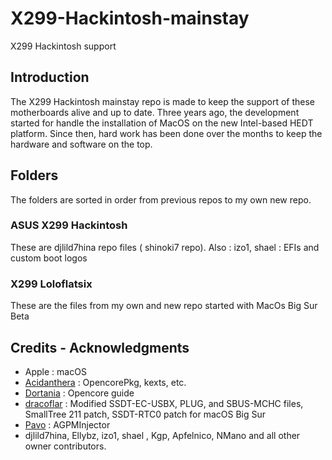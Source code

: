 # X299-Hackintosh-mainstay
X299 Hackintosh support
## Introduction
The X299 Hackintosh mainstay repo is made to keep the support of these motherboards alive and up to date.
Three years ago, the development started for handle the installation of MacOS on the new Intel-based HEDT platform.
Since then, hard work has been done over the months to keep the hardware and software on the top.

## Folders 

The folders are sorted in order from previous repos to my own new repo.

### ASUS X299 Hackintosh

These are djlild7hina repo files ( shinoki7 repo).
Also : izo1, shael : EFIs and custom boot logos

### X299 Loloflatsix

These are the files from my own and new repo started with MacOs Big Sur Beta

## Credits - Acknowledgments
* Apple : macOS
* [Acidanthera](https://github.com/acidanthera) : OpencorePkg, kexts, etc.
* [Dortania](https://github.com/dortania) : Opencore guide
* [dracoflar](https://github.com/khronokernel) : Modified SSDT-EC-USBX, PLUG, and SBUS-MCHC files, SmallTree 211 patch, SSDT-RTC0 patch for macOS Big Sur
* [Pavo](https://github.com/Pavo-IM) : AGPMInjector
* djlild7hina, Ellybz, izo1, shael , Kgp, Apfelnico, NMano and all other owner contributors.
